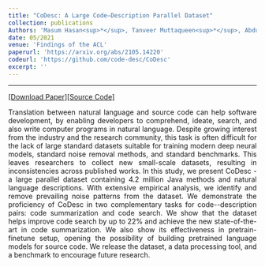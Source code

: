 ```yaml
---
title: "CoDesc: A Large Code–Description Parallel Dataset"
collection: publications
Authors: 'Masum Hasan<sup>*</sup>, Tanveer Muttaqueen<sup>*</sup>, Abdullah Al Ishtiaq, Kazi Sajeed Mehrab, Md. Mahim Anjum Haque, Tahmid Hasan, <b>Wasi Ahmad</b>, Anindya Iqbal, and Rifat Shahriyar.'
date: 05/2021
venue: 'Findings of the ACL'
paperurl: 'https://arxiv.org/abs/2105.14220'
codeurl: 'https://github.com/code-desc/CoDesc'
excerpt: ''
---
```

---
<a href='https://arxiv.org/pdf/2105.14220.pdf' target="_blank">[Download Paper]</a><a href='https://github.com/code-desc/CoDesc' target="_blank">[Source Code]</a>

<p align="justify">
Translation between natural language and source code can help software development, by enabling developers to comprehend, ideate, search, and also write computer 
programs in natural language. Despite growing interest from the industry and the research community, this task is often difficult for the lack of large standard 
datasets suitable for training modern deep neural models, standard noise removal methods, and standard benchmarks. This leaves researchers to collect new 
small-scale datasets, resulting in inconsistencies across published works. In this study, we present CoDesc - a large parallel dataset containing 4.2 million 
Java methods and natural language descriptions. With extensive empirical analysis, we identify and remove prevailing noise patterns from the dataset. 
We demonstrate the proficiency of CoDesc in two complementary tasks for code--description pairs: code summarization and code search. We show that the dataset 
helps improve code search by up to 22% and achieve the new state-of-the-art in code summarization. We also show its effectiveness in pretrain-finetune setup, 
opening the possibility of building pretrained language models for source code. We release the dataset, a data processing tool, and a benchmark to encourage 
future research.
</p>
